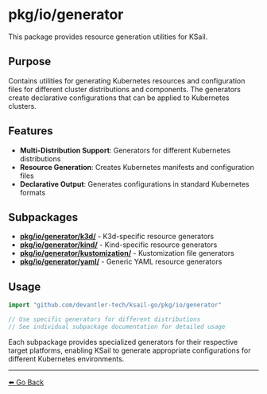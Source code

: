 # pkg/io/generator

This package provides resource generation utilities for KSail.

## Purpose

Contains utilities for generating Kubernetes resources and configuration files for different cluster distributions and components. The generators create declarative configurations that can be applied to Kubernetes clusters.

## Features

- **Multi-Distribution Support**: Generators for different Kubernetes distributions
- **Resource Generation**: Creates Kubernetes manifests and configuration files
- **Declarative Output**: Generates configurations in standard Kubernetes formats

## Subpackages

- **[pkg/io/generator/k3d/](./k3d/README.md)** - K3d-specific resource generators  
- **[pkg/io/generator/kind/](./kind/README.md)** - Kind-specific resource generators
- **[pkg/io/generator/kustomization/](./kustomization/README.md)** - Kustomization file generators
- **[pkg/io/generator/yaml/](./yaml/README.md)** - Generic YAML resource generators

## Usage

```go
import "github.com/devantler-tech/ksail-go/pkg/io/generator"

// Use specific generators for different distributions
// See individual subpackage documentation for detailed usage
```

Each subpackage provides specialized generators for their respective target platforms, enabling KSail to generate appropriate configurations for different Kubernetes environments.

---

[⬅️ Go Back](../README.md)
